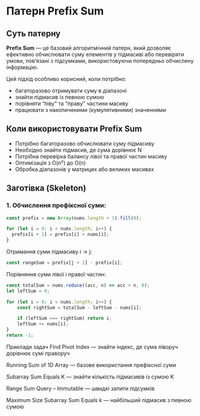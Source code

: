 # Патерн Prefix Sum

## Суть патерну

**Prefix Sum** — це базовий алгоритмічний патерн, який дозволяє ефективно обчислювати суму елементів у підмасиві або перевіряти умови, повʼязані з підсумками, використовуючи попередньо обчислену інформацію.

Цей підхід особливо корисний, коли потрібно:

- багаторазово отримувати суму в діапазоні
- знайти підмасив із певною сумою
- порівняти “ліву” та “праву” частини масиву
- працювати з накопиченими (кумулятивними) значеннями

## Коли використовувати Prefix Sum

- Потрібно багаторазово обчислювати суму підмасиву
- Необхідно знайти підмасив, де сума дорівнює N
- Потрібна перевірка балансу лівої та правої частин масиву
- Оптимізація з O(n²) до O(n)
- Обробка діапазонів у матрицях або великих масивах

## Заготівка (Skeleton)

### 1. Обчислення префіксної суми:

```ts
const prefix = new Array(nums.length + 1).fill(0);

for (let i = 0; i < nums.length; i++) {
  prefix[i + 1] = prefix[i] + nums[i];
}

```
Отримання суми підмасиву i → j:

```ts
const rangeSum = prefix[j + 1] - prefix[i];

```

Порівняння суми лівої і правої частин:

```ts
const totalSum = nums.reduce((acc, n) => acc + n, 0);
let leftSum = 0;

for (let i = 0; i < nums.length; i++) {
    const rightSum = totalSum - leftSum - nums[i];

    if (leftSum === rightSum) return i;
    leftSum += nums[i];
}
return -1;

```

Приклади задач
Find Pivot Index — знайти індекс, де сума ліворуч дорівнює сумі праворуч

Running Sum of 1D Array — базове використання префіксної суми

Subarray Sum Equals K — знайти кількість підмасивів із сумою K

Range Sum Query – Immutable — швидкі запити підсумків

Maximum Size Subarray Sum Equals k — найбільший підмасив з певною сумою

